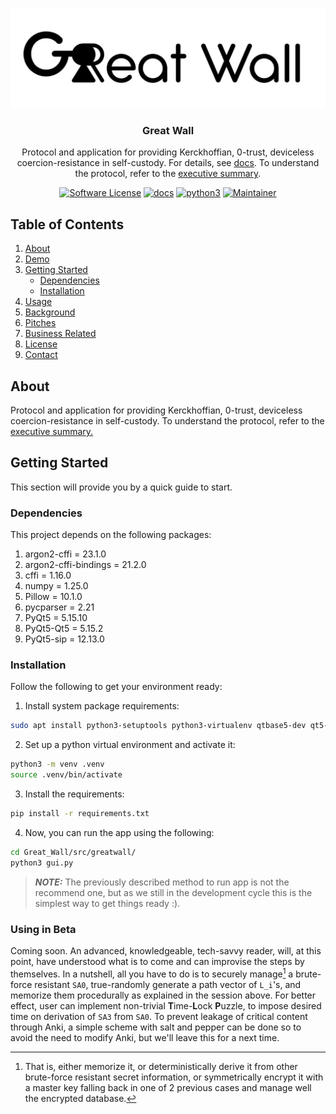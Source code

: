 <!-- PROJECT LOGO -->
<p align="center">
  <a href="https://github.com/Yuri-SVB/Great_Wall">
	<img alt="Great Wall Logo" src="images/logo_big.jpg" height="160" />
  </a>
  <h3 align="center">Great Wall</h3>
  <p align="center">Protocol and application for providing Kerckhoffian, 0-trust, deviceless coercion-resistance in self-custody. For details, see <a href="docs/index.md">docs</a>. To understand the protocol, refer to the <a href="white_paper_executive_summary/executive_summary.md">executive summary</a>.
  </p>
   
  <p align="center">
    <a href="../LICENSE"><img alt="Software License" src="https://img.shields.io/badge/License-MIT-brightgreen.svg?style=flat-square&logo=appveyor"></a>
    <a href="docs/"><img alt="docs" src="https://img.shields.io/badge/Docs-read%20docs-brightgreen.svg?style=flat-square&logo=appveyor"></a>
    <a href="https://www.python.org/"><img alt="python3" src="https://img.shields.io/badge/Python-8+-brightgreen.svg?style=flat-square&logo=appveyor"></a>
    <a href=""><img alt="Maintainer" src="https://img.shields.io/badge/Maintainer-Yuri_S_Villas_Boas-bridghtgreen.svg?style=flat-square&logo=appveyor"></a>
  </p>
</p>


<!-- TABLE OF CONTENTS -->
## Table of Contents
1. [About](#about)
2. [Demo]()
3. [Getting Started](#getting-started)
    * [Dependencies](#dependencies)
    * [Installation](#installation)
4. [Usage](#usage)
5. [Background]()
6. [Pitches](#pitches)
7. [Business Related](#pitches)
8. [License](#license)
9. [Contact](#contact)


<!-- About -->
## About
Protocol and application for providing Kerckhoffian, 0-trust, deviceless coercion-resistance in self-custody. To understand the protocol, refer to the [executive summary.](./white_paper_executive_summary/executive_summary.md)

<!-- Getting Started -->
## Getting Started
This section will provide you by a quick guide to start.

### Dependencies
This project depends on the following packages:
1. argon2-cffi = 23.1.0
2. argon2-cffi-bindings = 21.2.0
3. cffi = 1.16.0
4. numpy = 1.25.0
5. Pillow = 10.1.0
6. pycparser = 2.21
7. PyQt5 = 5.15.10
8. PyQt5-Qt5 = 5.15.2
9. PyQt5-sip = 12.13.0

### Installation
Follow the following to get your environment ready:
1. Install system package requirements:
```sh
sudo apt install python3-setuptools python3-virtualenv qtbase5-dev qt5-qmake cmake
```
2. Set up a python virtual environment and activate it:
```sh
python3 -m venv .venv
source .venv/bin/activate
```
3. Install the requirements:
```sh
pip install -r requirements.txt
```
4. Now, you can run the app using the following:

```sh
cd Great_Wall/src/greatwall/
python3 gui.py
```
> **_NOTE:_** The previously described method to run app is not the recommend
one, but as we still in the development cycle this is the simplest way
to get things ready :).

### Using in Beta
Coming soon. An advanced, knowledgeable, tech-savvy reader, will, at this point, have understood what is to come and can improvise the steps by themselves. In a nutshell, all you have to do is to securely manage[^1] a brute-force resistant `SA0`, true-randomly generate a path vector of `L_i`'s, and memorize them procedurally as explained in the session above. For better effect, user can implement non-trivial **T**ime-**L**ock **P**uzzle, to impose desired time on derivation of `SA3` from `SA0`. To prevent leakage of critical content through Anki, a simple scheme with salt and pepper can be done so to avoid the need to modify Anki, but we'll leave this for a next time.

[^1]: That is, either memorize it, or deterministically derive it from other brute-force resistant secret information, or symmetrically encrypt it with a master key falling back in one of 2 previous cases and manage well the encrypted database.
